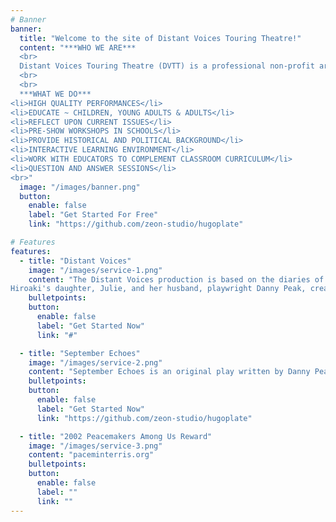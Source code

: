 ```yaml
---
# Banner
banner:
  title: "Welcome to the site of Distant Voices Touring Theatre!"
  content: "***WHO WE ARE*** 
  <br> 
  Distant Voices Touring Theatre (DVTT) is a professional non-profit arts organization dedicated to producing original works for the the stage that bring to life historical issues that still resonate today. DVTT performs in schools, churches, senior centers, libraries and other venues.
  <br>
  <br>
  ***WHAT WE DO***
<li>HIGH QUALITY PERFORMANCES</li>
<li>EDUCATE ~ CHILDREN, YOUNG ADULTS & ADULTS</li>
<li>REFLECT UPON CURRENT ISSUES</li>
<li>PRE-SHOW WORKSHOPS IN SCHOOLS</li>
<li>PROVIDE HISTORICAL AND POLITICAL BACKGROUND</li>
<li>INTERACTIVE LEARNING ENVIRONMENT</li>
<li>WORK WITH EDUCATORS TO COMPLEMENT CLASSROOM CURRICULUM</li>
<li>QUESTION AND ANSWER SESSIONS</li>
<br>"
  image: "/images/banner.png"
  button:
    enable: false
    label: "Get Started For Free"
    link: "https://github.com/zeon-studio/hugoplate"

# Features
features:
  - title: "Distant Voices"
    image: "/images/service-1.png"
    content: "The Distant Voices production is based on the diaries of Hiroaki Nishimura written during his experiences when he was incarcerated in the Japanese American Concentration Camps of World War II.  In his later years Hiroaki translated his journals into English for his daughter, Julie Nishimura. From those journals comes a powerful story that will keep audiences thinking long after the performance has ended.  
Hiroaki's daughter, Julie, and her husband, playwright Danny Peak, created Distant Voices, a spoken performance set to music, to tell Hiroaki's story and to ensure that this dark period in American history is never forgotten."
    bulletpoints:
    button:
      enable: false
      label: "Get Started Now"
      link: "#"

  - title: "September Echoes"
    image: "/images/service-2.png"
    content: "September Echoes is an original play written by Danny Peak, who was a champion of social justice.  Based on interviews with people in the aftermath of the terror attacks of September 11, 2001, this production is a harsh reminder of how human rights and dignity can be stripped from people simply because of how they worship, the color of their skin and the way that they dress."
    bulletpoints:
    button:
      enable: false
      label: "Get Started Now"
      link: "https://github.com/zeon-studio/hugoplate"

  - title: "2002 Peacemakers Among Us Reward"
    image: "/images/service-3.png"
    content: "paceminterris.org"
    bulletpoints:
    button:
      enable: false
      label: ""
      link: ""
---
```

